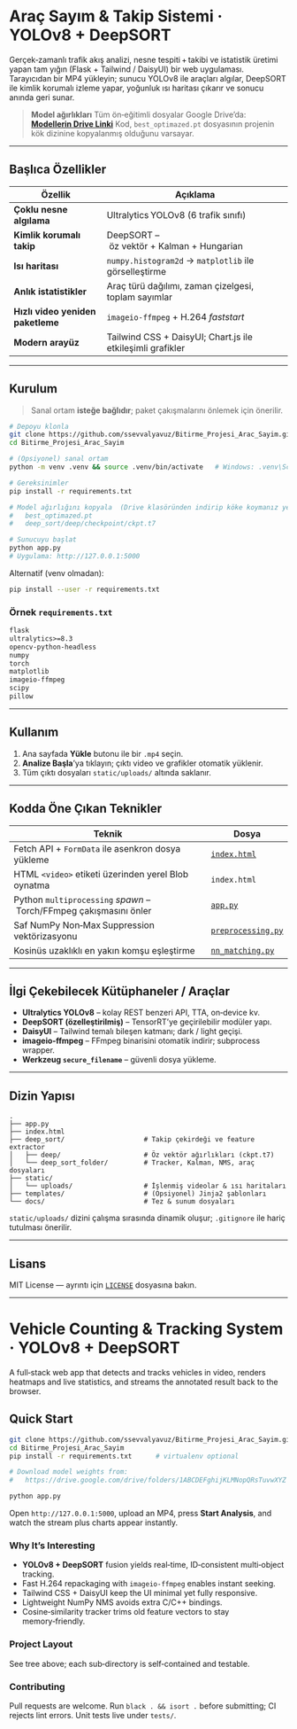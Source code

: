 # Araç Sayım & Takip Sistemi · YOLOv8 + DeepSORT

Gerçek‑zamanlı trafik akış analizi, nesne tespiti + takibi ve istatistik üretimi yapan tam yığın (Flask + Tailwind / DaisyUI) bir web uygulaması.
Tarayıcıdan bir MP4 yükleyin; sunucu YOLOv8 ile araçları algılar, DeepSORT ile kimlik korumalı izleme yapar, yoğunluk ısı haritası çıkarır ve sonucu anında geri sunar.

> **Model ağırlıkları**
> Tüm ön‑eğitimli dosyalar Google Drive’da:
> **[Modellerin Drive Linki](https://drive.google.com/drive/folders/1hO6VoK62yMVkQznoOacsIZ1G7zgJCmc0?usp=sharing)**
> Kod, `best_optimazed.pt` dosyasının projenin kök dizinine kopyalanmış olduğunu varsayar.

---

## Başlıca Özellikler

| Özellik                           | Açıklama                                                   |
| --------------------------------- | ---------------------------------------------------------- |
| **Çoklu nesne algılama**          | Ultralytics YOLOv8 (6 trafik sınıfı)                       |
| **Kimlik korumalı takip**         | DeepSORT – öz vektör + Kalman + Hungarian                  |
| **Isı haritası**                  | `numpy.histogram2d` → `matplotlib` ile görselleştirme      |
| **Anlık istatistikler**           | Araç türü dağılımı, zaman çizelgesi, toplam sayımlar       |
| **Hızlı video yeniden paketleme** | `imageio‑ffmpeg` + H.264 *faststart*                       |
| **Modern arayüz**                 | Tailwind CSS + DaisyUI; Chart.js ile etkileşimli grafikler |

---

## Kurulum

> Sanal ortam **isteğe bağlıdır**; paket çakışmalarını önlemek için önerilir.

```bash
# Depoyu klonla
git clone https://github.com/ssevvalyavuz/Bitirme_Projesi_Arac_Sayim.git
cd Bitirme_Projesi_Arac_Sayim

# (Opsiyonel) sanal ortam
python -m venv .venv && source .venv/bin/activate   # Windows: .venv\Scripts\activate

# Gereksinimler
pip install -r requirements.txt

# Model ağırlığını kopyala  (Drive klasöründen indirip köke koymanız yeterli)
#   best_optimazed.pt
#   deep_sort/deep/checkpoint/ckpt.t7

# Sunucuyu başlat
python app.py
# Uygulama: http://127.0.0.1:5000
```

Alternatif (venv olmadan):

```bash
pip install --user -r requirements.txt
```

### Örnek `requirements.txt`

```txt
flask
ultralytics>=8.3
opencv-python-headless
numpy
torch
matplotlib
imageio-ffmpeg
scipy
pillow
```

---

## Kullanım

1. Ana sayfada **Yükle** butonu ile bir `.mp4` seçin.
2. **Analize Başla**’ya tıklayın; çıktı video ve grafikler otomatik yüklenir.
3. Tüm çıktı dosyaları `static/uploads/` altında saklanır.

---

## Kodda Öne Çıkan Teknikler

| Teknik                                                            | Dosya                                  |
| ----------------------------------------------------------------- | -------------------------------------- |
| Fetch API + `FormData` ile asenkron dosya yükleme                 | [`index.html`](index.html)             |
| HTML `<video>` etiketi üzerinden yerel Blob oynatma               | `index.html`                           |
| Python `multiprocessing` *spawn* – Torch/FFmpeg çakışmasını önler | [`app.py`](app.py)                     |
| Saf NumPy Non‑Max Suppression vektörizasyonu                      | [`preprocessing.py`](preprocessing.py) |
| Kosinüs uzaklıklı en yakın komşu eşleştirme                       | [`nn_matching.py`](nn_matching.py)     |

---

## İlgi Çekebilecek Kütüphaneler / Araçlar

* **Ultralytics YOLOv8** – kolay REST benzeri API, TTA, on‑device kv.
* **DeepSORT (özelleştirilmiş)** – TensorRT’ye geçirilebilir modüler yapı.
* **DaisyUI** – Tailwind temalı bileşen katmanı; dark / light geçişi.
* **imageio‑ffmpeg** – FFmpeg binarisini otomatik indirir; subprocess wrapper.
* **Werkzeug `secure_filename`** – güvenli dosya yükleme.

---

## Dizin Yapısı

```text
.
├── app.py
├── index.html
├── deep_sort/                    # Takip çekirdeği ve feature extractor
│   ├── deep/                     # Öz vektör ağırlıkları (ckpt.t7)
│   └── deep_sort_folder/         # Tracker, Kalman, NMS, araç dosyaları
├── static/
│   └── uploads/                  # İşlenmiş videolar & ısı haritaları
├── templates/                    # (Opsiyonel) Jinja2 şablonları
└── docs/                         # Tez & sunum dosyaları
```

`static/uploads/` dizini çalışma sırasında dinamik oluşur; `.gitignore` ile hariç tutulması önerilir.

---

## Lisans

MIT License — ayrıntı için [`LICENSE`](LICENSE) dosyasına bakın.

---

# Vehicle Counting & Tracking System · YOLOv8 + DeepSORT

A full‑stack web app that detects and tracks vehicles in video, renders heatmaps and live statistics, and streams the annotated result back to the browser.

## Quick Start

```bash
git clone https://github.com/ssevvalyavuz/Bitirme_Projesi_Arac_Sayim.git
cd Bitirme_Projesi_Arac_Sayim
pip install -r requirements.txt      # virtualenv optional

# Download model weights from:
#   https://drive.google.com/drive/folders/1ABCDEFghijKLMNopQRsTuvwXYZ

python app.py
```

Open `http://127.0.0.1:5000`, upload an MP4, press **Start Analysis**, and watch the stream plus charts appear instantly.

### Why It’s Interesting

* **YOLOv8 + DeepSORT** fusion yields real‑time, ID‑consistent multi‑object tracking.
* Fast H.264 repackaging with `imageio‑ffmpeg` enables instant seeking.
* Tailwind CSS + DaisyUI keep the UI minimal yet fully responsive.
* Lightweight NumPy NMS avoids extra C/C++ bindings.
* Cosine‑similarity tracker trims old feature vectors to stay memory‑friendly.

### Project Layout

See tree above; each sub‑directory is self‑contained and testable.

### Contributing

Pull requests are welcome. Run `black . && isort .` before submitting; CI rejects lint errors. Unit tests live under `tests/`.
